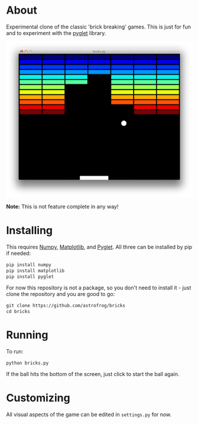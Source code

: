 About
=====

Experimental clone of the classic 'brick breaking' games. This is just for fun
and to experiment with the [pyglet](http://www.pyglet.org) library.

![screenshot](screenshot.png)

**Note:** This is not feature complete in any way!

Installing
==========

This requires [Numpy](http://www.numpy.org),
[Matplotlib](http://www.matplotlib.org), and [Pyglet](http://pyglet.org). All three can be installed by pip if needed:

    pip install numpy
    pip install matplotlib
    pip install pyglet

For now this repository is not a package, so you don't need to install it - just clone the repository and you are good to go:

    git clone https://github.com/astrofrog/bricks
    cd bricks

Running
=======

To run:

    python bricks.py

If the ball hits the bottom of the screen, just click to start the ball again.

Customizing
===========

All visual aspects of the game can be edited in ``settings.py`` for now.

